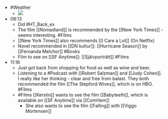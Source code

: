 - #Weather
    - ![](https://firebasestorage.googleapis.com/v0/b/firescript-577a2.appspot.com/o/imgs%2Fapp%2FDavidsroam%2FpXuCUWlnAH.png?alt=media&token=7bc3bca7-4df1-494d-a3bc-8d0ebf326604)
- 08:13
    - Did #HT_Back_ex
    - The film [[Nomadland]] is recommended by the [[New York Times]] - seems interesting. #Films
    - [[New York Times]] also recommends [[I Care a Lot]] (On Netflix)
    - Novel recommended in [[DN kultur]]: [[Hurricane Season]] by [[Fernanda Melchor]] #Books
    - Film to see on [[SF Anytime]]: [[Självporträtt]] #Films
- 11:16
    - Just got back from shopping for food as well as wine and beer.
    - Listening to a #Podcast with [[Robert Salzman]] and [[Judy Cohen]]. I really like her thinking - clear and free from balast. They both recommended the film [[The Stepford Wives]], which is on HBO. #Films
    -  #Films [[Kerstin]] wants to see the film [[Babyteeth]], which is available on [[SF Anytime]] via [[ComHem]]
        - She also wants to see the film [[Falling]] with [[Viggo Mortensen]]
